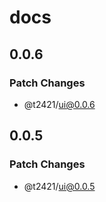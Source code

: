 # docs

## 0.0.6

### Patch Changes

- @t2421/ui@0.0.6

## 0.0.5

### Patch Changes

- @t2421/ui@0.0.5
